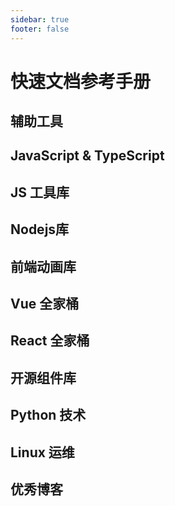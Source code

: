 ```yaml
---
sidebar: true
footer: false
---
```


<script setup lang='ts'>
import References from '/.vitepress/theme/components/References.vue'
import {FrontEndItems,
        JavaScriptItems, 
        JavaScriptToolItems, 
        NodejsItems, 
        AnimationLibItems, 
        VueItems, 
        ReactItems, 
        ComponentLibItems, 
        PythonItems, 
        LinuxItems, 
        BlogItems, } from '/.vitepress/configuration/modules/sources/'
</script>

# 快速文档参考手册

## 辅助工具
<References :items="FrontEndItems" />

## JavaScript & TypeScript
<References :items="JavaScriptItems"/>

## JS 工具库
<References :items="JavaScriptToolItems"/>

## Nodejs库
<References :items="NodejsItems" />

## 前端动画库
<References :items="AnimationLibItems" />

## Vue 全家桶
<References :items="VueItems"/>

## React 全家桶
<References :items="ReactItems"/>

## 开源组件库
<References :items="ComponentLibItems" />

## Python 技术
<References :items="PythonItems"/>

## Linux 运维
<References :items="LinuxItems"/>

## 优秀博客
<References :items="BlogItems"/>